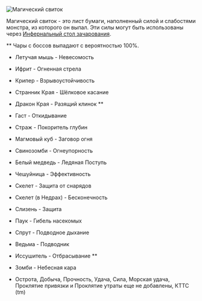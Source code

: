 ![Магический свиток](item:betterwithmods:arcane_scroll)

Магический свиток - это лист бумаги, наполненный силой и слабостями монстра, из которого он выпал.
Эти силы могут быть использованы через [Инфернальный стол зачарования](../blocks/infernal_enchanter.md).

** Чары с боссов выпадают с вероятностью 100%.

* Летучая мышь - Невесомость

* Ифрит - Огненная стрела

* Крипер - Взрывоустойчивость

* Странник Края - Шёлковое касание

* Дракон Края - Разящий клинок **

* Гаст - Откидывание

* Страж - Покоритель глубин

* Магмовый куб - Заговор огня

* Свинозомби - Огнеупорность

* Белый медведь - Ледяная Поступь

* Чешуйница - Эффективность

* Скелет - Защита от снарядов

* Скелет (в Недрах) - Бесконечность

* Слизень - Защита

* Паук - Гибель насекомых

* Спрут - Подводное дыхание

* Ведьма - Подводник

* Иссушитель - Отбрасывание **

* Зомби - Небесная кара

* Острота, Добыча, Прочность, Удача, Сила, Морская удача, Проклятие привязки и Проклятие утраты еще не добавлены, КТТС (tm)  
